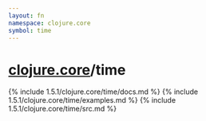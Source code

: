 ```yaml
---
layout: fn
namespace: clojure.core
symbol: time
---
```


# [clojure.core](../)/time

{% include 1.5.1/clojure.core/time/docs.md %}
{% include 1.5.1/clojure.core/time/examples.md %}
{% include 1.5.1/clojure.core/time/src.md %}

